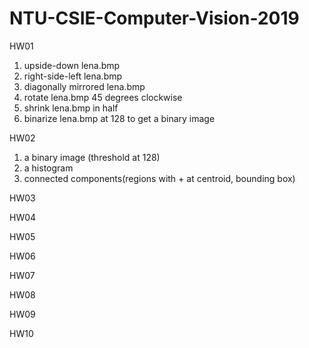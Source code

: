 # NTU-CSIE-Computer-Vision-2019
HW01
<ol>
  <li>upside-down lena.bmp</li>  
  <li>right-side-left lena.bmp</li>  
  <li>diagonally mirrored lena.bmp</li>  
  <li>rotate lena.bmp 45 degrees clockwise</li>  
  <li>shrink lena.bmp in half</li>  
  <li>binarize lena.bmp at 128 to get a binary image</li>
</ol>
HW02
<ol>
  <li>a binary image (threshold at 128)</li>  
  <li>a histogram</li>  
  <li>connected components(regions with + at centroid, bounding box)</li>  
</ol>
HW03

HW04

HW05

HW06

HW07

HW08

HW09

HW10

